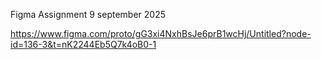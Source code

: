 Figma Assignment
9 september 2025 

https://www.figma.com/proto/gG3xi4NxhBsJe6prB1wcHj/Untitled?node-id=136-3&t=nK2244Eb5Q7k4oB0-1